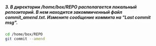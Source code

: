 ##### 3. В директории /home/box/REPO располагается локальный репозиторий. В нем находится закоммиченный файл commit_amend.txt. Измените сообщение коммита на "Last commit msg".
```bash
cd /home/box/REPO
git commit --amend
```

